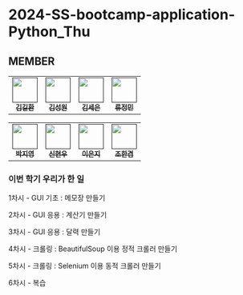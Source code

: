 # 2024-SS-bootcamp-application-Python_Thu


## MEMBER
<table>
  <tbody>
    <td align="center"><a href=""><img src="https://github.com/Kim-gillhwan.png"(https://github.com/Kim-gillhwan) width="50px;" alt=""/><br /><sub><b>김길환</b> </b></sub></a><br /></td>
    <td align="center"><a href=""><img src="https://github.com/seongwon02.png"(https://github.com/seongwon02) width="50px;" alt=""/><br /><sub><b>김성원</b> </b></sub></a><br /></td>
    <td align="center"><a href=""><img src="https://github.com/jutdwae.png"(https://github.com/jutdwae) width="50px;" alt=""/><br /><sub><b>김세은</b> </b></sub></a><br /></td>
    <td align="center"><a href=""><img src="https://github.com/JeongMinR.png"(https://github.com/JeongMinR) width="50px;" alt=""/><br /><sub><b>류정민</b> </b></sub></a><br /></td>
  
    
  </tbody>
</table>
<table>
    <td align="center"><a href=""><img src="https://github.com/park-jiyeong.png"(https://github.com/park-jiyeong) width="50px;" alt=""/><br /><sub><b>박지영</b> </b></sub></a><br /></td>
    <td align="center"><a href=""><img src="https://github.com/hyeonwowo.png"(https://github.com/hyeonwowo) width="50px;" alt=""/><br /><sub><b>신현우</b> </b></sub></a><br /></td>
    <td align="center"><a href=""><img src="https://github.com/eneji1.png"(https://github.com/eneji1) width="50px;" alt=""/><br /><sub><b>이은지</b> </b></sub></a><br /></td>
    <td align="center"><a href=""><img src="https://github.com/hangyemjo.png"(https://github.com/hangyemjo) width="50px;" alt=""/><br /><sub><b>조한겸</b> </b></sub></a><br /></td>
</table>


### 이번 학기 우리가 한 일

1차시 - GUI 기초 : 메모장 만들기

2차시 - GUI 응용 : 계산기 만들기

3차시 - GUI 응용 : 달력 만들기

4차시 - 크롤링 : BeautifulSoup 이용 정적 크롤러 만들기

5차시 - 크롤링 : Selenium 이용 동적 크롤러 만들기  

6차시 - 복습
